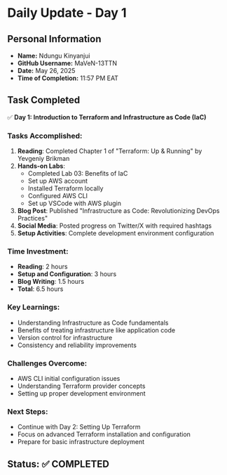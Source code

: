 # Daily Update - Day 1

## Personal Information
- **Name:** Ndungu Kinyanjui
- **GitHub Username:** MaVeN-13TTN
- **Date:** May 26, 2025
- **Time of Completion:** 11:57 PM EAT

## Task Completed
✅ **Day 1: Introduction to Terraform and Infrastructure as Code (IaC)**

### Tasks Accomplished:
1. **Reading**: Completed Chapter 1 of "Terraform: Up & Running" by Yevgeniy Brikman
2. **Hands-on Labs**: 
   - Completed Lab 03: Benefits of IaC
   - Set up AWS account
   - Installed Terraform locally
   - Configured AWS CLI
   - Set up VSCode with AWS plugin
3. **Blog Post**: Published "Infrastructure as Code: Revolutionizing DevOps Practices"
4. **Social Media**: Posted progress on Twitter/X with required hashtags
5. **Setup Activities**: Complete development environment configuration

### Time Investment:
- **Reading**: 2 hours
- **Setup and Configuration**: 3 hours  
- **Blog Writing**: 1.5 hours
- **Total**: 6.5 hours

### Key Learnings:
- Understanding Infrastructure as Code fundamentals
- Benefits of treating infrastructure like application code
- Version control for infrastructure
- Consistency and reliability improvements

### Challenges Overcome:
- AWS CLI initial configuration issues
- Understanding Terraform provider concepts
- Setting up proper development environment

### Next Steps:
- Continue with Day 2: Setting Up Terraform
- Focus on advanced Terraform installation and configuration
- Prepare for basic infrastructure deployment

## Status: ✅ COMPLETED
